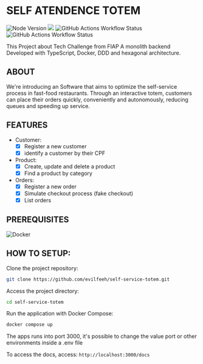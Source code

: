 # SELF ATENDENCE TOTEM

<img alt="Node Version" src="https://img.shields.io/badge/Node_Version-20.18-green"> <img src="https://img.shields.io/github/actions/workflow/status/evilfeeh/self-attendence-totem/node.js.yml?label=Node%20Build"> <img alt="GitHub Actions Workflow Status" src="https://img.shields.io/github/actions/workflow/status/evilfeeh/self-attendence-totem/dependency-review.yml?label=Dependecy%20Review"> <img alt="GitHub Actions Workflow Status" src="https://img.shields.io/github/actions/workflow/status/evilfeeh/self-attendence-totem/codeql.yml?label=Code%20Security">

This Project about Tech Challenge from FIAP
A monolith backend Developed with TypeScript, Docker, DDD and hexagonal architecture.

## ABOUT

We're introducing an Software that aims to optimize the self-service process in fast-food restaurants. Through an interactive totem, customers can place their orders quickly, conveniently and autonomously, reducing queues and speeding up service.

## FEATURES

- Customer:
  - [x] Register a new customer
  - [x] identify a customer by their CPF
- Product:
  - [x] Create, update and delete a product
  - [x] Find a product by category
- Orders:
  - [x] Register a new order
  - [x] Simulate checkout process (fake checkout)
  - [x] List orders

## PREREQUISITES
  <img alt="Docker" src="https://img.shields.io/badge/Docker-latest">

## HOW TO SETUP:

Clone the project repository:
```bash
git clone https://github.com/evilfeeh/self-service-totem.git
```

Access the project directory:
```bash
cd self-service-totem
```

Run the application with Docker Compose:
```bash
docker compose up
```

The apps runs into port 3000, it's possible to change the value port or other environments inside a .env file

To access the docs, access:
`http://localhost:3000/docs`
